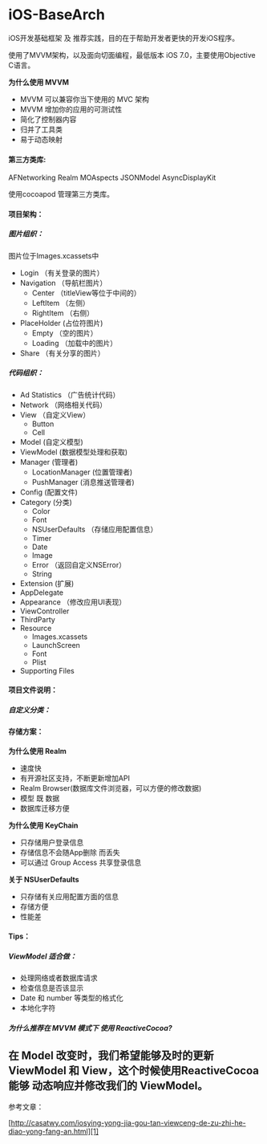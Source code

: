 # iOS-BaseArch

iOS开发基础框架 及 推荐实践，目的在于帮助开发者更快的开发iOS程序。

使用了MVVM架构，以及面向切面编程，最低版本 iOS 7.0，主要使用Objective C语言。

**为什么使用 MVVM**

- MVVM 可以兼容你当下使用的 MVC 架构
- MVVM 增加你的应用的可测试性
- 简化了控制器内容
- 归并了工具类
- 易于动态映射

#### 第三方类库:
  AFNetworking
  Realm
  MOAspects
  JSONModel
  AsyncDisplayKit

  使用cocoapod 管理第三方类库。

#### 项目架构：
##### 图片组织：
  图片位于Images.xcassets中
  - Login （有关登录的图片）
  - Navigation （导航栏图片）
	- Center （titleView等位于中间的）
	- LeftItem （左侧）
	- RightItem （右侧）
  - PlaceHolder (占位符图片)
	  - Empty （空的图片）
	  - Loading （加载中的图片）
  - Share （有关分享的图片）

##### 代码组织：
- Ad Statistics （广告统计代码）
- Network （网络相关代码）
- View （自定义View）
	- Button
	- Cell 
- Model (自定义模型)
- ViewModel (数据模型处理和获取)
- Manager (管理者)
	- LocationManager (位置管理者)
	- PushManager (消息推送管理者)
- Config (配置文件)
- Category (分类)
	- Color
	- Font
	- NSUserDefaults （存储应用配置信息）
	- Timer
	- Date
	- Image
	- Error （返回自定义NSError）
	- String
- Extension (扩展)
- AppDelegate
- Appearance （修改应用UI表现） 
- ViewController
- ThirdParty 
- Resource
	- Images.xcassets
	- LaunchScreen
	- Font
	- Plist
- Supporting Files

#### 项目文件说明：
##### 自定义分类：
#### 存储方案：
**为什么使用 Realm**
- 速度快
- 有开源社区支持，不断更新增加API
- Realm Browser(数据库文件浏览器，可以方便的修改数据)
- 模型 既 数据
- 数据库迁移方便
	 
**为什么使用 KeyChain**
- 只存储用户登录信息
- 存储信息不会随App删除 而丢失
- 可以通过 Group Access 共享登录信息

**关于 NSUserDefaults**
- 只存储有关应用配置方面的信息
- 存储方便
- 性能差

#### Tips：
##### ViewModel 适合做：
- 处理网络或者数据库请求
- 检查信息是否该显示
- Date 和 number 等类型的格式化
- 本地化字符

##### 为什么推荐在 MVVM 模式下 使用 ReactiveCocoa?
在 Model 改变时，我们希望能够及时的更新 ViewModel 和 View，这个时候使用ReactiveCocoa 能够 动态响应并修改我们的 ViewModel。
---- 
参考文章：

[http://casatwy.com/iosying-yong-jia-gou-tan-viewceng-de-zu-zhi-he-diao-yong-fang-an.html][1]

[1]:	http://casatwy.com/iosying-yong-jia-gou-tan-viewceng-de-zu-zhi-he-diao-yong-fang-an.html